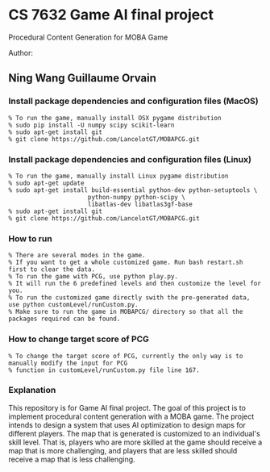 CS 7632 Game AI final project
==========

Procedural Content Generation for MOBA Game

Author:

Ning Wang
Guillaume Orvain
-----------------------------------------------------------

### Install package dependencies and configuration files (MacOS)
```
% To run the game, manually install OSX pygame distribution
% sudo pip install -U numpy scipy scikit-learn
% sudo apt-get install git
% git clone https://github.com/LancelotGT/MOBAPCG.git
```

### Install package dependencies and configuration files (Linux)
```
% To run the game, manually install Linux pygame distribution
% sudo apt-get update
% sudo apt-get install build-essential python-dev python-setuptools \
                      python-numpy python-scipy \
                      libatlas-dev libatlas3gf-base
% sudo apt-get install git
% git clone https://github.com/LancelotGT/MOBAPCG.git
```

### How to run
```
% There are several modes in the game.
% If you want to get a whole customized game. Run bash restart.sh first to clear the data.
% To run the game with PCG, use python play.py.
% It will run the 6 predefined levels and then customize the level for you.
% To run the customized game directly swith the pre-generated data, use python customLevel/runCustom.py. 
% Make sure to run the game in MOBAPCG/ directory so that all the packages required can be found.
```

### How to change target score of PCG
```
% To change the target score of PCG, currently the only way is to manually modify the input for PCG 
% function in customLevel/runCustom.py file line 167.
```

### Explanation
This repository is for Game AI final project. The goal of this project is to implement procedural content generation with a MOBA game. The project intends to design a system that uses AI optimization to design maps for different players. The map that is generated is customized to an individual's skill level. That is, players who are more skilled at the game should receive a map that is more challenging, and players that are less skilled should receive a map that is less challenging.